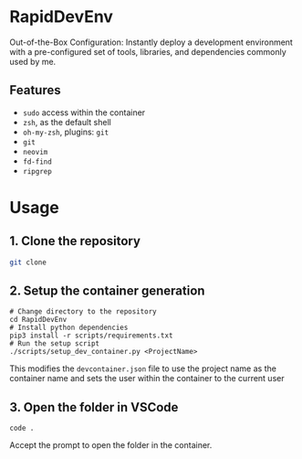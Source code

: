 # RapidDevEnv
Out-of-the-Box Configuration: Instantly deploy a development environment with a pre-configured set of tools, libraries, and dependencies commonly used by me.
## Features
- `sudo` access within the container
- `zsh`, as the default shell
- `oh-my-zsh`, plugins: `git`
- `git`
- `neovim`
- `fd-find`
- `ripgrep`


# Usage
## 1. Clone the repository
```bash
git clone
```
## 2. Setup the container generation
```
# Change directory to the repository
cd RapidDevEnv
# Install python dependencies
pip3 install -r scripts/requirements.txt
# Run the setup script
./scripts/setup_dev_container.py <ProjectName>
```
This modifies the `devcontainer.json` file to use the project name as the container name and sets the user within the container to the current user 
## 3. Open the folder in VSCode
```
code .
```
Accept the prompt to open the folder in the container.